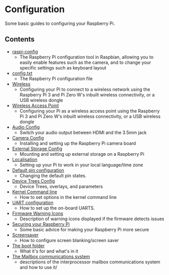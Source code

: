# Configuration

Some basic guides to configuring your Raspberry Pi.

## Contents

- [raspi-config](raspi-config.md)
    - The Raspberry Pi configuration tool in Raspbian, allowing you to easily enable features such as the camera, and to change your specific settings such as keyboard layout
- [config.txt](config-txt/README.md)
    - The Raspberry Pi configuration file
- [Wireless](wireless/README.md)
    - Configuring your Pi to connect to a wireless network using the Raspberry Pi 3 and Pi Zero W's inbuilt wireless connectivity, or a USB wireless dongle
- [Wireless Access Point](wireless/access-point.md)
    - Configuring your Pi as a wireless access point using the Raspberry Pi 3 and Pi Zero W's inbuilt wireless connectivity, or a USB wireless dongle
- [Audio Config](audio-config.md)
    - Switch your audio output between HDMI and the 3.5mm jack
- [Camera Config](camera.md)
    - Installing and setting up the Raspberry Pi camera board
- [External Storage Config](external-storage.md)
    - Mounting and setting up external storage on a Raspberry Pi
- [Localisation](localisation.md)
    - Setting up your Pi to work in your local language/time zone
- [Default pin configuration](pin-configuration.md)
    - Changing the default pin states.
- [Device Trees Config](device-tree.md)
    - Device Trees, overlays, and parameters
- [Kernel Command line](cmdline-txt.md)
    - How to set options in the kernel command line
- [UART configuration](uart.md)
    - How to set up the on-board UARTS.
- [Firmware Warning Icons](warning-icons.md)
    - Description of warning icons displayed if the firmware detects issues
- [Securing your Raspberry Pi](security.md)
    - Some basic advice for making your Raspberry Pi more secure
- [Screensaver](screensaver.md)
    - How to configure screen blanking/screen saver
- [The boot folder](boot_folder.md)
    - What it's for and what's in it
- [The Mailbox communications system](mailboxes/README.md)
    - descriptions of the interprocessor mailbox communications system and how to use it/

